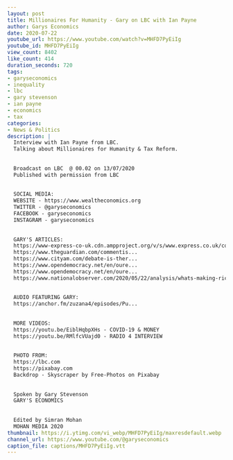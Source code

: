 ```yaml
---
layout: post
title: Millionaires For Humanity - Gary on LBC with Ian Payne
author: Garys Economics
date: 2020-07-22
youtube_url: https://www.youtube.com/watch?v=MHFD7PyEiIg
youtube_id: MHFD7PyEiIg
view_count: 8402
like_count: 414
duration_seconds: 720
tags:
- garyseconomics
- inequality
- lbc
- gary stevenson
- ian payne
- economics
- tax
categories:
- News & Politics
description: |
  Interview with Ian Payne from LBC. 
  Talking about Millionaires for Humanity & Tax Reform.
  
  
  Broadcast on LBC  @ 00.02 on 13/07/2020
  Published with permission from LBC
  
  
  SOCIAL MEDIA:
  WEBSITE - https://www.wealtheconomics.org
  TWITTER - @garyseconomics
  FACEBOOK - garyseconomics
  INSTAGRAM - garyseconomics
  
  
  GARY'S ARTICLES:
  https://www-express-co-uk.cdn.ampproject.org/v/s/www.express.co.uk/comment/expresscomment/1310681/coronavirus-crisis-higher-taxes-open-letter-government/amp?amp_js_v=a3&amp_gsa=1&usqp=mq331AQIKAGwASDYAQE%3D#aoh=15953698215440&referrer=https%3A%2F%2Fwww.google.com&amp_tf=From%20%251%24s&ampshare=https%3A%2F%2Fwww.express.co.uk%2Fcomment%2Fexpresscomment%2F1310681%2Fcoronavirus-crisis-higher-taxes-open-letter-government
  https://www.theguardian.com/commentis...
  https://www.cityam.com/debate-is-ther...
  https://www.opendemocracy.net/en/oure...
  https://www.opendemocracy.net/en/oure...
  https://www.nationalobserver.com/2020/05/22/analysis/whats-making-rich-stupidly-richer?fbclid=IwAR0cV436I5FEzNvpDp2WKqMho5-2rmYJnfef7T6vzYw_pyNy5usoeArTLWg
  
  
  AUDIO FEATURING GARY:  
  https://anchor.fm/zuzana4/episodes/Pu...
  
  
  MORE VIDEOS:
  https://youtu.be/EiblHqbpXHs - COVID-19 & MONEY
  https://youtu.be/RMlfcVUajd0 - RADIO 4 INTERVIEW
  
  
  PHOTO FROM:
  https://lbc.com
  https://pixabay.com
  Backdrop - Skyscraper by Free-Photos on Pixabay
  
  
  Spoken by Gary Stevenson
  GARY'S ECONOMICS
  
  
  Edited by Simran Mohan 
  MOHAN MEDIA 2020
thumbnail: https://i.ytimg.com/vi_webp/MHFD7PyEiIg/maxresdefault.webp
channel_url: https://www.youtube.com/@garyseconomics
caption_file: captions/MHFD7PyEiIg.vtt
---
```


